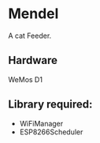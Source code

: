 # Mendel
A cat Feeder.

## Hardware

WeMos D1

## Library required:

* WiFiManager
* ESP8266Scheduler

